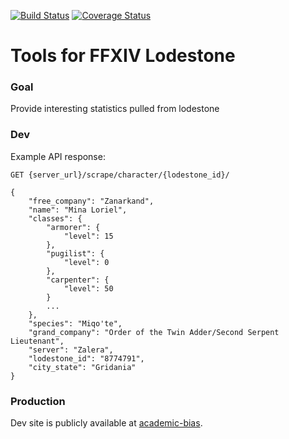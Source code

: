 [![Build Status](https://travis-ci.org/Demotivated/fxiv_lodestone.svg?branch=master)](https://travis-ci.org/Demotivated/fxiv_lodestone) [![Coverage Status](https://coveralls.io/repos/Demotivated/fxiv_lodestone/badge.svg?branch=master&service=github)](https://coveralls.io/github/Demotivated/fxiv_lodestone?branch=master)

# Tools for FFXIV Lodestone

### Goal

Provide interesting statistics pulled from lodestone

### Dev

Example API response:

`GET {server_url}/scrape/character/{lodestone_id}/`

```
{
    "free_company": "Zanarkand",
    "name": "Mina Loriel",
    "classes": {
        "armorer": {
            "level": 15
        },
        "pugilist": {
            "level": 0
        },
        "carpenter": {
            "level": 50
        }
        ...
    },
    "species": "Miqo'te",
    "grand_company": "Order of the Twin Adder/Second Serpent Lieutenant",
    "server": "Zalera",
    "lodestone_id": "8774791",
    "city_state": "Gridania"
}
```

### Production

Dev site is publicly available at [academic-bias](https://academic-bias.herokuapp.com/).